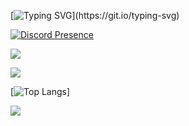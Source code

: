 
[![Typing SVG](https://readme-typing-svg.herokuapp.com?font=Source+Code+Pro&size=30&color=5960FA&lines=Hi+There!)](https://git.io/typing-svg)

[![Discord Presence](https://lanyard.cnrad.dev/api/780721106838618112 )](https://discord.com/users/780721106838618112 )

![](https://github-readme-stats.vercel.app/api?username=DivyamSamarwal&theme=tokyonight)

![](https://github-readme-streak-stats.herokuapp.com/?user=DivyamSamarwal&theme=tokyonight)

[![Top Langs](https://github-readme-stats.vercel.app/api/top-langs/?username=DivyamSamarwal&theme=tokyonight)]


![](https://komarev.com/ghpvc/?username=DivyamSamarwal)


